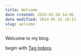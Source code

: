 ```yaml
---
title: Welcome
date created: 2024-02-26 14:06
date modified: 2024-05-22 19:11
slug: welcome
---
```


Welcome to my blog. 

begin with [Tag Indexs](/tags)
